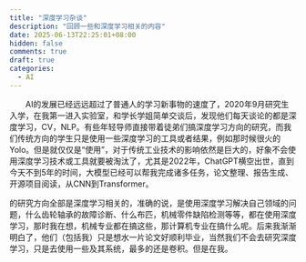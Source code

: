 ```yaml
---
title: "深度学习杂谈"
description: "回顾一些和深度学习相关的内容"
date: 2025-06-13T22:25:01+08:00
hidden: false
comments: true
draft: true
categories: 
  - AI
---
```


&emsp;&emsp;AI的发展已经远远超过了普通人的学习新事物的速度了，2020年9月研究生入学，在我第一进入实验室，和学长学姐简单交谈后，发现他们每天谈论的都是深度学习，CV，NLP。有些年轻导师直接带着徒弟们搞深度学习方向的研究，而我们传统方向的学生只是使用一些深度学习的工具或者结果，例如那时候很火的Yolo。但是就仅仅是“使用”，对于传统工业技术的影响依然是巨大的，好象不会使用深度学习技术或工具就要被淘汰了，尤其是2022年，ChatGPT横空出世，直到今天不到5年的时间，大模型已经可以帮我完成诸多任务，论文整理、报告生成、开源项目阅读，从CNN到Transformer。




的研究方向全部是深度学习相关的，准确的说，是使用深度学习解决自己领域的问题，什么齿轮轴承的故障诊断、什么布匹，机械零件缺陷检测等等，都在使用深度学习，那时我在想，机械专业都在搞这些，那计算机专业在搞什么呢。后来我渐渐明白了，他们（包括我）只是想水一片论文好顺利毕业，当然我们不会去研究深度学习，只是去使用一些及其系统，最多的还是卷积。但是在我。

